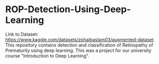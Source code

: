 # ROP-Detection-Using-Deep-Learning
Link to Dataset: https://www.kaggle.com/datasets/zohaibaslam03/augmented-dataset <br/>
This repository contains detection and classification of Retinopathy of Prematurity using deep learning. This was a project for our university course "Introduction to Deep Learning".
